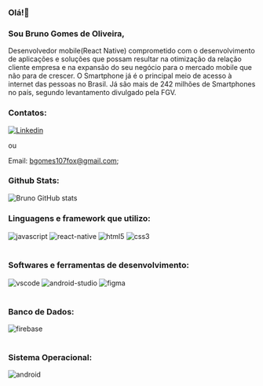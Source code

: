 ### Olá!👋 <br> 
### Sou Bruno Gomes de Oliveira, <br>

Desenvolvedor mobile(React Native) comprometido com o desenvolvimento de aplicações e soluções que possam resultar na otimização da relação cliente empresa e na expansão do seu negócio para o mercado mobile que não para de crescer.
O Smartphone já é o principal meio de acesso à internet das pessoas no Brasil. Já são mais de 242 milhões de Smartphones no país, segundo levantamento divulgado pela FGV.

### Contatos:
[![Linkedin](https://img.shields.io/badge/LinkedIn-0077B5?style=for-the-badge&logo=linkedin&logoColor=white)](https://www.linkedin.com/in/bruno-gomes-92379a249/)

ou

Email: bgomes107fox@gmail.com;

### Github Stats:

![Bruno GitHub stats](https://github-readme-stats.vercel.app/api?username=bgomes107&show_icons=true&theme=synthwave)

### Linguagens e framework que utilizo:

<div style='display: inline_block'>
    <img align='center' alt='javascript' src='https://img.shields.io/badge/JavaScript-F7DF1E?style=for-the-badge&logo=javascript&logoColor=black'/>
     <img align='center' alt='react-native' src='https://img.shields.io/badge/React_Native-20232A?style=for-the-badge&logo=react&logoColor=61DAFB'/>
     <img align='center' alt='html5' src='https://img.shields.io/badge/HTML5-E34F26?style=for-the-badge&logo=html5&logoColor=white'/>
     <img align='center' alt='css3' src='https://img.shields.io/badge/CSS3-1572B6?style=for-the-badge&logo=css3&logoColor=white'/>
</div><br/>

### Softwares e ferramentas de desenvolvimento:

<div style='display: inline_block'>
    <img align='center' alt='vscode' src='https://img.shields.io/badge/Visual_Studio_Code-0078D4?style=for-the-badge&logo=visual%20studio%20code&logoColor=white'/>
     <img align='center' alt='android-studio' src='https://img.shields.io/badge/Android_Studio-3DDC84?style=for-the-badge&logo=android-studio&logoColor=white'/>
     <img align='center' alt='figma' src='https://img.shields.io/badge/Figma-F24E1E?style=for-the-badge&logo=figma&logoColor=white'/>
</div><br/>

### Banco de Dados:

<div style='display: inline_block'>
     <img align='center' alt='firebase' src='https://img.shields.io/badge/firebase-%23039BE5.svg?style=for-the-badge&logo=firebase'/>
</div><br/>

### Sistema Operacional:

<div style='display: inline_block'>
    <img align='center' alt='android' src='https://img.shields.io/badge/Android-3DDC84?style=for-the-badge&logo=android&logoColor=white'/>
</div><br/>

